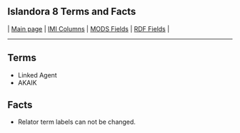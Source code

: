 ## Islandora 8 Terms and Facts

| [Main page](index.md) | [IMI Columns](IMI.md) | [MODS Fields](MODS.md) | [RDF Fields](RDF.md) |

---
## Terms

* Linked Agent
* AKAIK 




## Facts
* Relator term labels can not be changed. 
